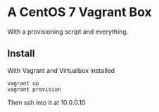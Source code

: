 # A CentOS 7 Vagrant Box

With a provisioning script and everything.

## Install

With Vagrant and Virtualbox installed

    vagrant up
    vagrant provision

Then ssh into it at 10.0.0.10


